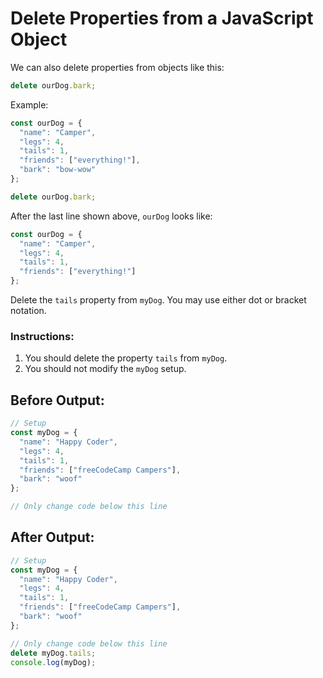 # Delete Properties from a JavaScript Object

We can also delete properties from objects like this:
```javascript
delete ourDog.bark;
```

Example:
```javascript
const ourDog = {
  "name": "Camper",
  "legs": 4,
  "tails": 1,
  "friends": ["everything!"],
  "bark": "bow-wow"
};

delete ourDog.bark;
```

After the last line shown above, `ourDog` looks like:

```javascript
const ourDog = {
  "name": "Camper",
  "legs": 4,
  "tails": 1,
  "friends": ["everything!"]
};
```

Delete the `tails` property from `myDog`. You may use either dot or bracket notation.

### Instructions:
1. You should delete the property `tails` from `myDog`.
2. You should not modify the `myDog` setup.

## Before Output:
```javascript
// Setup
const myDog = {
  "name": "Happy Coder",
  "legs": 4,
  "tails": 1,
  "friends": ["freeCodeCamp Campers"],
  "bark": "woof"
};

// Only change code below this line

```

## After Output:
```javascript
// Setup
const myDog = {
  "name": "Happy Coder",
  "legs": 4,
  "tails": 1,
  "friends": ["freeCodeCamp Campers"],
  "bark": "woof"
};

// Only change code below this line
delete myDog.tails;
console.log(myDog);
```